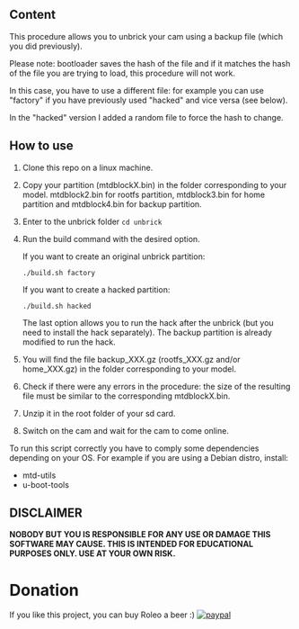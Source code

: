 ## Content

This procedure allows you to unbrick your cam using a backup file (which you did previously).

Please note: bootloader saves the hash of the file and if it matches the hash of the file you are trying to load, this procedure will not work.

In this case, you have to use a different file: for example you can use "factory" if you have previously used "hacked" and vice versa (see below).

In the "hacked" version I added a random file to force the hash to change.


## How to use

1. Clone this repo on a linux machine.
2. Copy your partition (mtdblockX.bin) in the folder corresponding to your model. mtdblock2.bin for rootfs partition, mtdblock3.bin for home partition and mtdblock4.bin for backup partition.
3. Enter to the unbrick folder
   `cd unbrick`
4. Run the build command with the desired option.

   If you want to create an original unbrick partition:
   
   `./build.sh factory`
   
   If you want to create a hacked partition:
   
   `./build.sh hacked`
   
   The last option allows you to run the hack after the unbrick (but you need to install the hack separately). The backup partition is already modified to run the hack.
5. You will find the file backup_XXX.gz (rootfs_XXX.gz and/or home_XXX.gz) in the folder corresponding to your model.
6. Check if there were any errors in the procedure: the size of the resulting file must be similar to the corresponding mtdblockX.bin.
7. Unzip it in the root folder of your sd card.
8. Switch on the cam and wait for the cam to come online.

To run this script correctly you have to comply some dependencies depending on your OS.
For example if you are using a Debian distro, install:
- mtd-utils
- u-boot-tools

## DISCLAIMER
**NOBODY BUT YOU IS RESPONSIBLE FOR ANY USE OR DAMAGE THIS SOFTWARE MAY CAUSE. THIS IS INTENDED FOR EDUCATIONAL PURPOSES ONLY. USE AT YOUR OWN RISK.**

# Donation
If you like this project, you can buy Roleo a beer :)
[![paypal](https://www.paypalobjects.com/en_US/i/btn/btn_donateCC_LG.gif)](https://www.paypal.com/cgi-bin/webscr?cmd=_donations&business=JBYXDMR24FW7U&currency_code=EUR&source=url)
